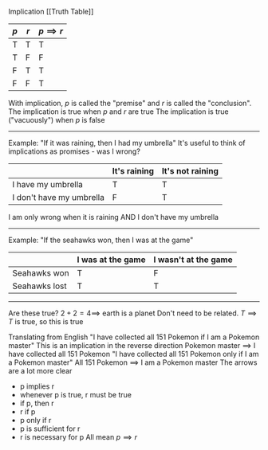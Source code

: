 Implication [[Truth Table]]

| $p$ | $r$ | $p\implies r$ |
| --- | --- | ------------- |
| T   | T   | T             |
| T   | F   | F             |
| F   | T   | T             |
| F   | F   | T             |

With implication, $p$ is called the "premise" and $r$ is called the "conclusion".
The implication is true when $p$ and $r$ are true
The implication is true ("vacuously") when $p$ is false

---

Example:
	"If it was raining, then I had my umbrella"
	It's useful to think of implications as promises - was I wrong?

|                          | It's raining | It's not raining |
| ------------------------ | ------------ | ---------------- |
| I have my umbrella       | T            | T                |
| I don't have my umbrella | F            | T                |
I am only wrong when it is raining AND I don't have my umbrella

---

Example:
"If the seahawks won, then I was at the game"

|               | I was at the game | I wasn't at the game |
| ------------- | ----------------- | -------------------- |
| Seahawks won  | T                 | F                    |
| Seahawks lost | T                 | T                    |

---

Are these true?
$2+2=4\implies$ earth is a planet
	Don't need to be related. $T\implies T$ is true, so this is true

Translating from English
"I have collected all 151 Pokemon if I am a Pokemon master"
	This is an implication in the reverse direction
	Pokemon master $\implies$ I have collected all 151 Pokemon
"I have collected all 151 Pokemon only if I am a Pokemon master"
	All 151 Pokemon $\implies$ I am a Pokemon master
The arrows are a lot more clear

- p implies r
- whenever p is true, r must be true
- if p, then r
- r if p
- p only if r
- p is sufficient for r
- r is necessary for p
All mean $p\implies r$

